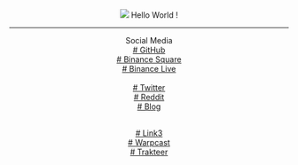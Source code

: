
<center>
<img src="#" size="10px"/>
Hello World !
<br/>
<hr class="cyberpunk glitched" />
Social Media</br>
<a href="https://0xbabyalien.github.io/0xBabyAlien/" target="_blank"># GitHub</a>
</br>
<a href="https://www.binance.com/en/feed/profile/415452117" target="_blank"># Binance Square</a>
</br>
<a href="https://www.binance.me/id/live/u/27177728" target="_blank"># Binance Live</a>
</br></br>
<a href="https://twitter.com/0xbabyalien" target="_blank"># Twitter</a>
</br>
<a href="https://www.reddit.com/user/0xBabyAlien" target="_blank"># Reddit</a>
</br>
<a href="https://kampungcyberx.blogspot.com" target="_blank"># Blog </a>

</br><a href="https://link3.to/0xbabyalien" target="_blank"># Link3 </a>
</br><a href="https://warpcast.com/0xbabyalien" target="_blank"># Warpcast </a>
</br><a href="https://trakteer.id/0x628" target="_blank"># Trakteer</a>
</center>
</br>
